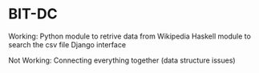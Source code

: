 BIT-DC
======

Working:
Python module to retrive data from Wikipedia
Haskell module to search the csv file
Django interface


Not Working:
Connecting everything together (data structure issues)
